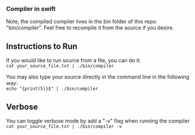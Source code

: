 
### Compiler in swift
Note, the compiled compiler lives in the bin folder of this repo: "bin/compiler". Feel free to recompile it from the source if you desire.


## Instructions to Run
If you would like to run source from a file, you can do it:  
   ```cat your_source_file.txt | ./bin/compiler```

You may also type your source directly in the command line in the following way:  
   ```echo "{print(5)}$" | ./bin/compiler```

## Verbose
You can toggle verbose mode by add a "-v" flag when running the compiler   
   ```cat your_source_file.txt | ./bin/compiler -v```
